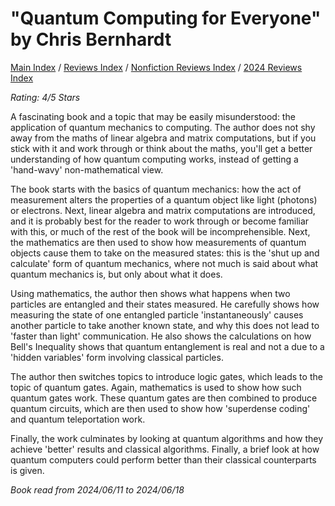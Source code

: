 # "Quantum Computing for Everyone" by Chris Bernhardt

[Main Index](../../../README.md) / [Reviews Index](../../README.md) / [Nonfiction Reviews Index](../README.md) / [2024 Reviews Index](README.md)

*Rating: 4/5 Stars*

A fascinating book and a topic that may be easily misunderstood: the application of quantum mechanics to computing. The author does not shy away from the maths of linear algebra and matrix computations, but if you stick with it and work through or think about the maths, you'll get a better understanding of how quantum computing works, instead of getting a 'hand-wavy' non-mathematical view.

The book starts with the basics of quantum mechanics: how the act of measurement alters the properties of a quantum object like light (photons) or electrons. Next, linear algebra and matrix computations are introduced, and it is probably best for the reader to work through or become familiar with this, or much of the rest of the book will be incomprehensible. Next, the mathematics are then used to show how measurements of quantum objects cause them to take on the measured states: this is the 'shut up and calculate' form of quantum mechanics, where not much is said about what quantum mechanics is, but only about what it does.

Using mathematics, the author then shows what happens when two particles are entangled and their states measured. He carefully shows how measuring the state of one entangled particle 'instantaneously' causes another particle to take another known state, and why this does not lead to 'faster than light' communication. He also shows the calculations on how Bell's Inequality shows that quantum entanglement is real and not a due to a 'hidden variables' form involving classical particles.

The author then switches topics to introduce logic gates, which leads to the topic of quantum gates. Again, mathematics is used to show how such quantum gates work. These quantum gates are then combined to produce quantum circuits, which are then used to show how 'superdense coding' and quantum teleportation work.

Finally, the work culminates by looking at quantum algorithms and how they achieve 'better' results and classical algorithms. Finally, a brief look at how quantum computers could perform better than their classical counterparts is given.

*Book read from 2024/06/11 to 2024/06/18*
